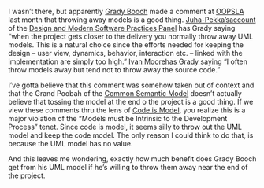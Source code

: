 I wasn’t there, but apparently [Grady
Booch](http://www-128.ibm.com/developerworks/blogs/dw_blog.jspa?blog=317)
made a comment at [OOPSLA](http://www.oopsla.org/2005) last month that
throwing away models is a good thing.
[Juha-Pekka’s](http://www.metacase.com/blogs/jpt/blogView)[account](http://www.metacase.com/blogs/jpt/blogView?showComments=true&entry=3308396982)
of the [Design and Modern Software Practices
Panel](http://www.oopsla.org/2005/ShowEvent.do?id=304) has Grady saying
“when the project gets closer to the delivery you normally throw away
UML models. This is a natural choice since the efforts needed for
keeping the design – user view, dynamics, behavior, interaction etc. –
linked with the implementation are simply too high.” [Ivan
Moore](http://ivan.truemesh.com/)[has Grady
saying](http://ivan.truemesh.com/archives/000542.html) “I often throw
models away but tend not to throw away the source code.”

I’ve gotta believe that this comment was somehow taken out of context
and that the Grand Poobah of the [Common Semantic
Model](http://devhawk.net/2004/12/10/Booch+On+DSLs+Round+3.aspx) doesn’t
actually believe that tossing the model at the end o the project is a
good thing. If we view these comments thru the lens of [Code is
Model](http://devhawk.net/2005/10/05/Code+Is+Model.aspx), you realize
this is a major violation of the “Models must be Intrinsic to the
Development Process” tenet. Since code is model, it seems silly to throw
out the UML model and keep the code model. The only reason I could think
to do that, is because the UML model has no value.

And this leaves me wondering, exactly how much benefit does Grady Booch
get from his UML model if he’s willing to throw them away near the end
of the project.
